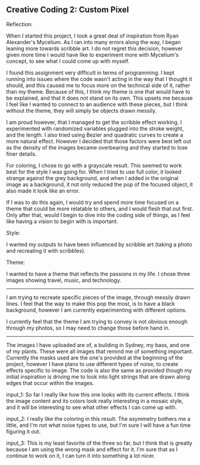 ## Creative Coding 2: Custom Pixel

Reflection:

When I started this project, I took a great deal of inspiration from Ryan Alexander's Mycelium. As I ran into many errors along the way, I began leaning more towards scribble art. I do not regret this decision, however given more time I would have like to experiment more with Mycelium's concept, to see what I could come up with myself.

I found this assignment very difficult in terms of programming. I kept running into issues where the code wasn't acting in the way that I thought it should, and this caused me to focus more on the technical side of it, rather than my theme. Because of this, I think my theme is one that would have to be explained, and that it does not stand on its own. This upsets me because I feel like I wanted to connect to an audience with these pieces, but I think without the theme, they will simply be objects drawn messily.

I am proud however, that I managed to get the scribble effect working. I experimented with randomized variables plugged into the stroke weight, and the length. I also tried using Bezier and quadratic curves to create a more natural effect. However I decided that those factors were best left out as the density of the images became overbearing and they started to lose finer details.

For coloring, I chose to go with a grayscale result. This seemed to work best for the style I was going for. When I tried to use full color, it looked strange against the grey background, and when I added in the original image as a background, it not only reduced the pop of the focused object, it also made it look like an error.

If I was to do this again, I would try and spend more time focused on a theme that could be more relatable to others, and I would flesh that out first. Only after that, would I begin to dive into the coding side of things, as I feel like having a vision to begin with is important. 

Style:

I wanted my outputs to have been influenced by scribble art (taking a photo and recreating it with scribbles).

Theme:

I wanted to have a theme that reflects the passions in my life. I chose three images showing travel, music, and technology.

-------------------------------------------

I am trying to recreate specific pieces of the image, through messily drawn lines. I feel that the way to make this pop the most, is to have a black background, however I am currently experimenting with different options.

I currently feel that the theme I am trying to convey is not obvious enough through my photos, so I may need to change those before hand in.

-------------------------------------------

The images I have uploaded are of, a building in Sydney, my bass, and one of my plants. These were all images that remind me of something important.
Currently the masks used are the one's provided at the beginning of the project, however I have plans to use different types of noise, to create effects specific to image.
The code is also the same as provided though my initial inspiration is driving me to look into light strings that are drawn along edges that occur within the images.

input_1:
So far I really like how this one looks with its current effects. I think the image content and its colors look really interesting in a mosaic style, and it will be interesting to see what other effects I can come up with.

input_2:
I really like the coloring in this result. The asymmetry bothers me a little, and I'm not what noise types to use, but I'm sure I will have a fun time figuring it out.

input_3:
This is my least favorite of the three so far, but I think that is greatly because I am using the wrong mask and effect for it. I'm sure that as I continue to work on it, I can turn it into something a lot nicer.
